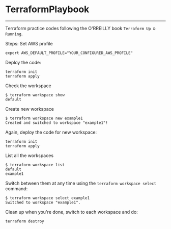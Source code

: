 # TerraformPlaybook

---
Terraform practice codes following the O'RREILLY book `Terraform Up & Running`.

Steps:
Set AWS profile

```
export AWS_DEFAULT_PROFILE="YOUR_CONFIGURED_AWS_PROFILE"
```

Deploy the code:

```
terraform init
terraform apply
```

Check the workspace

```
$ terraform workspace show
default
```

Create new workspace

```
$ terraform workspace new example1
Created and switched to workspace "example1"!
```

Again, deploy the code for new workspace:

```
terraform init
terraform apply
```

List all the workspaces

```
$ terraform workspace list
default
example1
```

Switch between them at any time using the `terraform workspace select` command:

```
$ terraform workspace select example1
Switched to workspace "example1".
```

Clean up when you're done, switch to each workspace and do:

```
terraform destroy
```